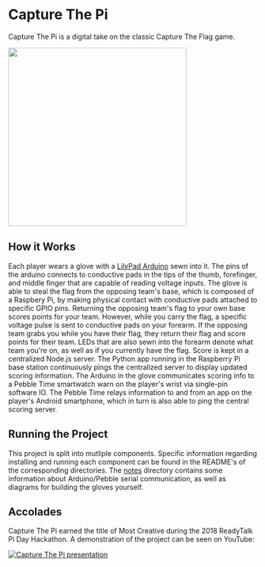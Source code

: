 # Capture The Pi
Capture The Pi is a digital take on the classic Capture The Flag game.

<img src="https://i.imgur.com/OtffugQ.jpg" height="360">

## How it Works

Each player wears a glove with a [LilyPad Arduino](https://www.sparkfun.com/products/12049) sewn into it. The pins of the arduino connects to conductive pads in the tips of the thumb, forefinger, and middle finger that are capable of reading voltage inputs. The glove is able to steal the flag from the opposing team's base, which is composed of a Raspbery Pi, by making physical contact with conductive pads attached to specific GPIO pins. Returning the opposing team's flag to your own base scores points for your team. However, while you carry the flag, a specific voltage pulse is sent to conductive pads on your forearm. If the opposing team grabs you while you have their flag, they return their flag and score points for their team. LEDs that are also sewn into the forearm denote what team you're on, as well as if you currently have the flag. Score is kept in a centralized Node.js server. The Python app running in the Raspberry Pi base station continuously pings the centralized server to display updated scoring information. The Arduino in the glove communicates scoring info to a Pebble Time smartwatch warn on the player's wrist via single-pin software IO. The Pebble Time relays information to and from an app on the player's Android smartphone, which in turn is also able to ping the central scoring server.

## Running the Project

This project is split into mutliple components. Specific information regarding installing and running each component can be found in the README's of the corresponding directories. The [notes](https://github.com/thompsnm/capture-the-pi/tree/master/notes) directory contains some information about Arduino/Pebble serial communication, as well as diagrams for building the gloves yourself.

## Accolades

Capture The Pi earned the title of Most Creative during the 2018 ReadyTalk Pi Day Hackathon. A demonstration of the project can be seen on YouTube:

[![Capture The Pi presentation](https://img.youtube.com/vi/7TkEQ0ZJv1I/0.jpg)](https://www.youtube.com/embed/7TkEQ0ZJv1I?rel=0)
